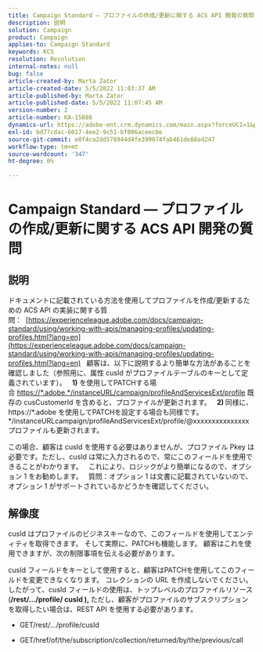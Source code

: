 ```yaml
---
title: Campaign Standard — プロファイルの作成/更新に関する ACS API 開発の質問
description: 説明
solution: Campaign
product: Campaign
applies-to: Campaign Standard
keywords: KCS
resolution: Resolution
internal-notes: null
bug: false
article-created-by: Marta Zator
article-created-date: 5/5/2022 11:03:37 AM
article-published-by: Marta Zator
article-published-date: 5/5/2022 11:07:45 AM
version-number: 2
article-number: KA-15086
dynamics-url: https://adobe-ent.crm.dynamics.com/main.aspx?forceUCI=1&pagetype=entityrecord&etn=knowledgearticle&id=0fe80d03-63cc-ec11-a7b5-6045bd00dbbc
exl-id: bd77cdac-6017-4ee2-9c51-bf006aceecbe
source-git-commit: e8f4ca2dd578944d4fe399074fab461de88ad247
workflow-type: tm+mt
source-wordcount: '347'
ht-degree: 0%

---
```


# Campaign Standard — プロファイルの作成/更新に関する ACS API 開発の質問

## 説明


ドキュメントに記載されている方法を使用してプロファイルを作成/更新するための ACS API の実装に関する質問：  [https://experienceleague.adobe.com/docs/campaign-standard/using/working-with-apis/managing-profiles/updating-profiles.html?lang=en](https://experienceleague.adobe.com/docs/campaign-standard/using/working-with-apis/managing-profiles/updating-profiles.html?lang=en)
 
顧客は、以下に説明するより簡単な方法があることを確認しました（参照用に、属性 cusId がプロファイルテーブルのキーとして定義されています）。
 
<b>1)</b> を使用してPATCHする場合 [https://\*.adobe.\*/instanceURL/campaign/profileAndServicesExt/profile](https://na01.safelinks.protection.outlook.com/?url=https://mc.adobe.io/unilever-mkt-stage1/campaign/profileAndServicesExt/profile&amp;amp;data=02%7c01%7c%7c7ae64aa57f294ebc9d7d08d4bd48ea2f%7cfa7b1b5a7b34438794aed2c178decee1%7c0%7c0%7c636341568263078022&amp;amp;sdata=EVqAIvzLyFYiHf18eFGtnFm9ya/lLg2YfH5T3xer/9E%3D&amp;amp;reserved=0) 既存の cusCustomerId を含めると、プロファイルが更新されます。
 
<b>2) </b>同様に、 https://\*.adobe を使用してPATCHを設定する場合も同様です。\*/instanceURLcampaign/profileAndServicesExt/profile/@xxxxxxxxxxxxxxxプロファイルも更新されます。

この場合、顧客は cusId を使用する必要はありませんが、プロファイル Pkey は必要です。ただし、cusId は常に入力されるので、常にこのフィールドを使用できることがわかります。
 
これにより、ロジックがより簡単になるので、オプション 1 をお勧めします。
 
質問：オプション 1 は文書に記載されていないので、オプション 1 がサポートされているかどうかを確認してください。


## 解像度


cusId はプロファイルのビジネスキーなので、このフィールドを使用してエンティティを取得できます。
そして実際に、PATCHも機能します。
顧客はこれを使用できますが、次の制限事項を伝える必要があります。

cusId フィールドをキーとして使用すると、顧客はPATCHを使用してこのフィールドを変更できなくなります。
コレクションの URL を作成しないでください。
したがって、cusId フィールドの使用は、トップレベルのプロファイルリソース (<b>/rest/.../profile/ cusId ), </b>ただし、顧客がプロファイルのサブスクリプションを取得したい場合は、REST API を使用する必要があります。

- GET/rest/.../profile/cusId




- GET/href/of/the/subscription/collection/returned/by/the/previous/call

